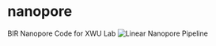 # nanopore
BIR Nanopore Code for XWU Lab
![Linear Nanopore Pipeline](https://github.com/asunboi/nanopore/assets/66139370/014822c3-2710-4dbf-b271-0d7934688d27)
